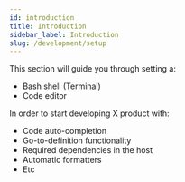 ```yaml
---
id: introduction
title: Introduction
sidebar_label: Introduction
slug: /development/setup
---
```


This section will guide you through setting a:

- Bash shell (Terminal)
- Code editor

In order to start developing X product with:

- Code auto-completion
- Go-to-definition functionality
- Required dependencies in the host
- Automatic formatters
- Etc
